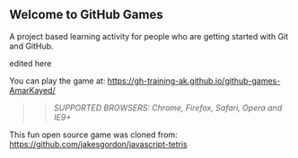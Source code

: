 ## Welcome to GitHub Games

A project based learning activity for people who are getting started with Git and GitHub.

edited here

You can play the game at: https://gh-training-ak.github.io/github-games-AmarKayed/

>> _*SUPPORTED BROWSERS*: Chrome, Firefox, Safari, Opera and IE9+_

This fun open source game was cloned from: https://github.com/jakesgordon/javascript-tetris
